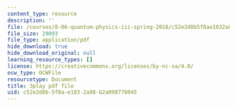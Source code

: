 ```yaml
---
content_type: resource
description: ''
file: /courses/8-06-quantum-physics-iii-spring-2018/c52e2d8b5f8ae1032a88b2a098776045_BTru_P0ruYQ.pdf
file_size: 29093
file_type: application/pdf
hide_download: true
hide_download_original: null
learning_resource_types: []
license: https://creativecommons.org/licenses/by-nc-sa/4.0/
ocw_type: OCWFile
resourcetype: Document
title: 3play pdf file
uid: c52e2d8b-5f8a-e103-2a88-b2a098776045
---
```

